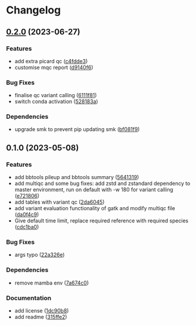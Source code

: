 # Changelog

## [0.2.0](https://github.com/RIVM-bioinformatics/apollo-mapping/compare/v0.1.0...v0.2.0) (2023-06-27)


### Features

* add extra picard qc ([c4fdde3](https://github.com/RIVM-bioinformatics/apollo-mapping/commit/c4fdde38f853e8fb444561959582674e0fb55535))
* customise mqc report ([d9140f6](https://github.com/RIVM-bioinformatics/apollo-mapping/commit/d9140f6c35fad93c6cc9bbbc31224dcf7b5052f1))


### Bug Fixes

* finalise qc variant calling ([6111f81](https://github.com/RIVM-bioinformatics/apollo-mapping/commit/6111f81ce1f530dac6373e07f552096120fd4c7c))
* switch conda activation ([528183a](https://github.com/RIVM-bioinformatics/apollo-mapping/commit/528183a7bac9c09460aa571dc70faf66d357b536))


### Dependencies

* upgrade smk to prevent pip updating smk ([bf081f9](https://github.com/RIVM-bioinformatics/apollo-mapping/commit/bf081f9dde2d4ddbcf6313f957d31533a90f67b8))

## 0.1.0 (2023-05-08)


### Features

* add bbtools pileup and bbtools summary ([5641319](https://github.com/RIVM-bioinformatics/apollo-mapping/commit/564131956c540281faa639239bd7a9c743a9676a))
* add multiqc and some bug fixes: add zstd and zstandard dependency to master environment, run on default with -w 180 for variant calling ([e721806](https://github.com/RIVM-bioinformatics/apollo-mapping/commit/e721806cbcff6d16e69a4688fe144f0060165c19))
* add tables with variant qc ([2da6045](https://github.com/RIVM-bioinformatics/apollo-mapping/commit/2da6045ac3839a904b6927502383d346182b848f))
* add variant evaluation functionality of gatk and modify multiqc file ([da0f4c9](https://github.com/RIVM-bioinformatics/apollo-mapping/commit/da0f4c92651d4070c4282f03baf608a010c22b8d))
* Give default time limit, replace required reference with required species ([cdc1ba0](https://github.com/RIVM-bioinformatics/apollo-mapping/commit/cdc1ba02a4fb1ba12937e0742c00b2be6a9bba44))


### Bug Fixes

* args typo ([22a326e](https://github.com/RIVM-bioinformatics/apollo-mapping/commit/22a326e6efc87fb4fbdd3c5917ffd0898f9c090b))


### Dependencies

* remove mamba env ([7a674c0](https://github.com/RIVM-bioinformatics/apollo-mapping/commit/7a674c0a89120588e54b394a5242816fb70f608b))


### Documentation

* add license ([1dc90b8](https://github.com/RIVM-bioinformatics/apollo-mapping/commit/1dc90b8d688fd26862a3fb417f00e824fa71de8a))
* add readme ([315ffe2](https://github.com/RIVM-bioinformatics/apollo-mapping/commit/315ffe2d92028784722be9af9b39d4b64b71cdf5))
